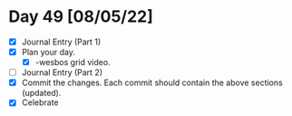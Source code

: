 # Day 49 [08/05/22]

- [x] Journal Entry (Part 1)
- [x] Plan your day.
  - [x] -wesbos grid video.
- [ ] Journal Entry (Part 2)
- [x] Commit the changes. Each commit should contain the above sections (updated).
- [x] Celebrate
<!-- [x] to tick -->
